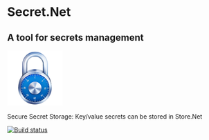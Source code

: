# Secret.Net

## A tool for secrets management

  <img src="https://raw.githubusercontent.com/serdardemir/Secret.Net/master/Content/SecureNet.png" alt="SecretNetLogo" style="max-width:100%;">
  
Secure Secret Storage: Key/value secrets can be stored in Store.Net 

[![Build status](https://ci.appveyor.com/api/projects/status/x1py5ckwufnyyxs3?svg=true)](https://ci.appveyor.com/project/serdardemir/secret-net)
